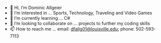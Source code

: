 - 👋 Hi, I’m Dominic Allgeier
- 👀 I’m interested in ... Sports, Technology, Traveling and Video Games
- 🌱 I’m currently learning ... C#
- 💞️ I’m looking to collaborate on ... projects to further my coding skills
- 📫 How to reach me ... email: dfallg01@louisville.edu; phone: 502-593-7113

<!---
dominicallgeier/dominicallgeier is a ✨ special ✨ repository because its `README.md` (this file) appears on your GitHub profile.
You can click the Preview link to take a look at your changes.
--->
